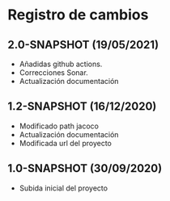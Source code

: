 # Registro de cambios

## 2.0-SNAPSHOT (19/05/2021)

- Añadidas github actions.
- Correcciones Sonar.
- Actualización documentación

## 1.2-SNAPSHOT (16/12/2020)

- Modificado path jacoco
- Actualización documentación
- Modificada url del proyecto


## 1.0-SNAPSHOT (30/09/2020)

- Subida inicial del proyecto
